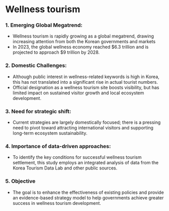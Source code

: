 # Wellness tourism

### 1. Emerging Global Megatrend:
- Wellness tourism is rapidly growing as a global megatrend, drawing increasing attention from both the Korean governments and markets
- In 2023, the global wellness economy reached $6.3 trillion and is projected to approach $9 trillion by 2028.

### 2. Domestic Challenges:
- Although public interest in wellness-related keywords is high in Korea, this has not translated into a significant rise in actual tourist numbers.
- Official designation as a wellness tourism site boosts visibility, but has limited impact on sustained visitor growth and local ecosystem development.

### 3. Need for strategic shift:
- Current strategies are largely domestically focused; there is a pressing need to pivot toward attracting international visitors and supporting long-term ecosystem sustainability.

### 4. Importance of data-driven approaches:
- To identify the key conditions for successful wellness tourism settlement, this study employs an integrated analysis of data from the Korea Tourism Data Lab and other public sources.

### 5. Objective
- The goal is to enhance the effectiveness of existing policies and provide an evidence-based strategy model to help governments achieve greater success in wellness tourism development. 
